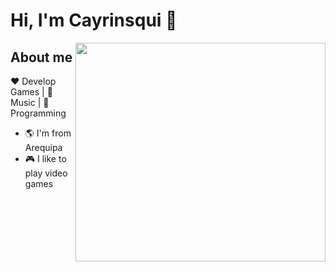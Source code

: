 

# Hi, I'm Cayrinsqui 🐸

<img align="right" width="400" height="350" src="https://github.com/rodRigocaU/rodRigocaU/blob/main/myprofile.gif">

## About me

:heart: Develop Games | :black_heart: Music | :blue_heart: Programming

- :earth_americas: I'm from Arequipa
- :video_game: I like to play video games

<!--
**rodRigocaU/rodRigocaU** is a ✨ _special_ ✨ repository because its `README.md` (this file) appears on your GitHub profile.

Here are some ideas to get you started:



- 🔭 I’m currently working on ...
- 🌱 I’m currently learning ...
- 👯 I’m looking to collaborate on ...
- 🤔 I’m looking for help with ...
- 💬 Ask me about ...
- 📫 How to reach me: ...
- 😄 Pronouns: ...
- ⚡ Fun fact: ...
-->

